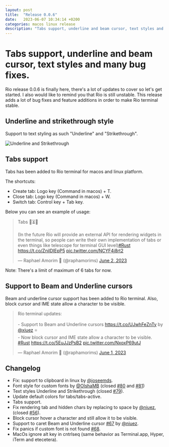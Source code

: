 ```yaml
---
layout: post
title:  "Release 0.0.6"
date:   2023-06-07 10:34:14 +0200
categories: macos linux release
description: "Tabs support, underline and beam cursor, text styles and many bug fixes."
---
```


# Tabs support, underline and beam cursor, text styles and many bug fixes.

Rio release 0.0.6 is finally here, there's a lot of updates to cover so let's get started. I also would like to remind you that Rio is still unstable. This release adds a lot of bug fixes and feature additions in order to make Rio terminal stable.

## Underline and strikethrough style

Support to text styling as such "Underline" and "Strikethrough".

![Underline and Strikethrough](/rio/assets/posts/0.0.6/demo-text-styles.png)

## Tabs support

Tabs has been added to Rio terminal for macos and linux platform.

The shortcuts:

- Create tab: Logo key (Command in macos) + T.
- Close tab: Logo key (Command in macos) + W.
- Switch tab: Control key + Tab key.

Below you can see an example of usage:

<blockquote class="twitter-tweet" data-lang="en" data-dnt="true" data-theme="dark"><p lang="en" dir="ltr">Tabs 🦀⏳🌈<br><br>(In the future Rio will provide an external API for rendering widgets in the terminal, so people can write their own implementation of tabs or even things like telescope for terminal GUI level)<a href="https://twitter.com/hashtag/Rust?src=hash&amp;ref_src=twsrc%5Etfw">#Rust</a> <a href="https://t.co/ZnilDIEpP5">https://t.co/ZnilDIEpP5</a> <a href="https://t.co/NCYF4j8rt2">pic.twitter.com/NCYF4j8rt2</a></p>&mdash; Raphael Amorim 🦀 (@raphamorims) <a href="https://twitter.com/raphamorims/status/1664585160958922755?ref_src=twsrc%5Etfw">June 2, 2023</a></blockquote>

Note: There's a limit of maximum of 6 tabs for now.

## Support to Beam and Underline cursors

Beam and underline cursor support has been added to Rio terminal. Also, block cursor and IME state allow a character to be visible.

<blockquote class="twitter-tweet" data-lang="en" data-dnt="true" data-theme="dark"><p lang="en" dir="ltr">Rio terminal updates: <br><br>- Support to Beam and Underline cursors <a href="https://t.co/UJwhFeZnTy">https://t.co/UJwhFeZnTy</a> by <a href="https://twitter.com/xiuez?ref_src=twsrc%5Etfw">@xiuez</a> ⭐️<br>- Now block cursor and IME state allow a character to be visible. <a href="https://twitter.com/hashtag/Rust?src=hash&amp;ref_src=twsrc%5Etfw">#Rust</a> <a href="https://t.co/5EuJJzPsB2">https://t.co/5EuJJzPsB2</a> <a href="https://t.co/NxoxP69utJ">pic.twitter.com/NxoxP69utJ</a></p>&mdash; Raphael Amorim 🦀 (@raphamorims) <a href="https://twitter.com/raphamorims/status/1664146499398139906?ref_src=twsrc%5Etfw">June 1, 2023</a></blockquote>

## Changelog

- Fix: support to clipboard in linux by [@joseemds](https://github.com/joseemds).
- Font style for custom fonts by [@OlshaMB](https://github.com/OlshaMB) (closed [#80](https://github.com/raphamorim/rio/issues/80) and [#81](https://github.com/raphamorim/rio/issues/81))
- Text styles Underline and Strikethrough (closed [#79](https://github.com/raphamorim/rio/issues/79)).
- Update default colors for tabs/tabs-active.
- Tabs support.
- Fix rendering tab and hidden chars by replacing to space by [@niuez](https://github.com/niuez), (closed [#56](https://github.com/raphamorim/rio/issues/56)).
- Block cursor hover a character and still allow it to be visible.
- Support to caret Beam and Underline cursor [#67](https://github.com/raphamorim/rio/issues/67) by [@niuez](https://github.com/niuez).
- Fix panics if custom font is not found [#68](https://github.com/raphamorim/rio/issues/68).
- MacOs ignore alt key in cntrlseq (same behavior as Terminal.app, Hyper, iTerm and etecetera).

<script async src="https://platform.twitter.com/widgets.js" charset="utf-8"></script>